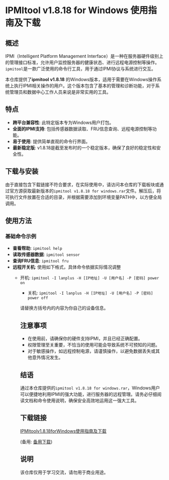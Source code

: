 # IPMItool v1.8.18 for Windows 使用指南及下载

## 概述

IPMI（Intelligent Platform Management Interface）是一种在服务器硬件级别上的管理接口标准，允许用户监控服务器的健康状态、进行远程电源控制等操作。`ipmitool`是一款广泛使用的命令行工具，用于通过IPMI协议与系统进行交互。

本仓库提供了**ipmitool v1.8.18** 的Windows版本，适用于需要在Windows操作系统上执行IPMI相关操作的用户。这个版本包含了基本的管理和诊断功能，对于系统管理员和数据中心工作人员来说是非常实用的工具。

## 特点

- **跨平台兼容性**: 此特定版本专为Windows用户打包。
- **全面的IPMI支持**: 包括传感器数据读取、FRU信息查询、远程电源控制等功能。
- **易于使用**: 提供简单直观的命令行界面。
- **最新稳定版**: v1.8.18是截至发布时的一个稳定版本，确保了良好的稳定性和安全性。

## 下载与安装

由于直接包含下载链接不符合要求，在实际使用中，请访问本仓库的下载板块或通过官方源获取最新版本的`ipmitool v1.8.18 for windows.rar`文件。解压后，将可执行文件放置在合适的目录，并根据需要添加到环境变量PATH中，以方便全局调用。

## 使用方法

### 基础命令示例

- **查看帮助**: `ipmitool help`
- **读取传感器数据**: `ipmitool sensor`
- **查询FRU信息**: `ipmitool fru`
- **远程开关机**: 使用如下格式，具体命令依据实际情况调整
  - 开机: `ipmitool -I lanplus -H [IP地址] -U [用户名] -P [密码] power on`
    - 关机: `ipmitool -I lanplus -H [IP地址] -U [用户名] -P [密码] power off`

    请替换方括号内的内容为你自己的设备信息。

    ## 注意事项

    - 在使用前，请确保你的硬件支持IPMI，并且已经正确配置。
    - 权限管理至关重要，不恰当的使用可能会导致系统不可预知的问题。
    - 对于敏感操作，如远程控制电源，请谨慎操作，以避免数据丢失或其他意外情况发生。

    ## 结语

    通过本仓库提供的`ipmitool v1.8.18 for windows.rar`，Windows用户可以便捷地利用IPMI的强大功能，进行服务器的远程管理。请务必仔细阅读文档和命令使用说明，确保安全高效地运用这一强大工具。

    ## 下载链接
    [IPMItoolv1.8.18forWindows使用指南及下载](https://pan.quark.cn/s/40dc1be683e7) 

    (备用: [备用下载](https://pan.baidu.com/s/1ufoVlnWcVWBunG4pUFhKGg?pwd=1234))

    ## 说明

    该仓库仅用于学习交流，请勿用于商业用途。
